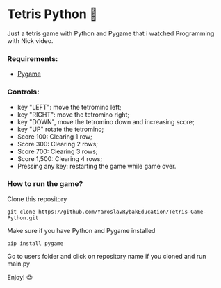 # Tetris Python 🧱

Just a tetris game with Python and Pygame that i watched Programming with Nick video.

### Requirements:

- <a href="https://www.pygame.org">Pygame</a>

### Controls:

- key "LEFT": move the tetromino left;
- key "RIGHT": move the tetromino right;
- key "DOWN", move the tetromino down and increasing score;
- key "UP" rotate the tetromino;
- Score 100: Clearing 1 row;
- Score 300: Clearing 2 rows;
- Score 700: Clearing 3 rows;
- Score 1,500: Clearing 4 rows;
- Pressing any key: restarting the game while game over.

### How to run the game?

Clone this repository

```
git clone https://github.com/YaroslavRybakEducation/Tetris-Game-Python.git
```

Make sure if you have Python and Pygame installed

```
pip install pygame
```

Go to users folder and click on repository name if you cloned and run main.py

Enjoy! 😉